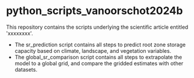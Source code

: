 # python_scripts_vanoorschot2024b
This repository contains the scripts underlying the scientific article entitled 'xxxxxxxx'.
- The sr_prediction script contains all steps to predict root zone storage capacity based on climate, landscape, and vegetation variables.
- The global_sr_comparison script contains all steps to extrapolate the model to a global grid, and compare the gridded estimates with other datasets.
